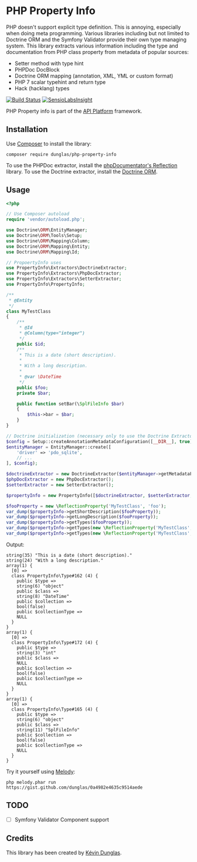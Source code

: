 # PHP Property Info

PHP doesn't support explicit type definition. This is annoying, especially when doing meta programming.
Various libraries including but not limited to Doctrine ORM and the Symfony Validator provide their own type managing
system.
This library extracts various information including the type and documentation from PHP class property from metadata of
popular sources:

* Setter method with type hint
* PHPDoc DocBlock
* Doctrine ORM mapping (annotation, XML, YML or custom format)
* PHP 7 scalar typehint and return type
* Hack (hacklang) types

[![Build Status](https://travis-ci.org/dunglas/php-property-info.svg?branch=master)](https://travis-ci.org/dunglas/php-property-info)
[![SensioLabsInsight](https://insight.sensiolabs.com/projects/29b845cf-106d-45b4-99af-271f2dc3f7d5/mini.png)](https://insight.sensiolabs.com/projects/29b845cf-106d-45b4-99af-271f2dc3f7d5)

PHP Property info is part of the [API Platform](http://api-platform.com) framework.

## Installation

Use [Composer](http://getcomposer.org) to install the library:

    composer require dunglas/php-property-info

To use the PHPDoc extractor, install the [phpDocumentator's Reflection](https://github.com/phpDocumentor/Reflection) library.
To use the Doctrine extractor, install the [Doctrine ORM](http://www.doctrine-project.org/projects/orm.html).

## Usage

```php
<?php

// Use Composer autoload
require 'vendor/autoload.php';

use Doctrine\ORM\EntityManager;
use Doctrine\ORM\Tools\Setup;
use Doctrine\ORM\Mapping\Column;
use Doctrine\ORM\Mapping\Entity;
use Doctrine\ORM\Mapping\Id;

// PropoertyInfo uses
use PropertyInfo\Extractors\DoctrineExtractor;
use PropertyInfo\Extractors\PhpDocExtractor;
use PropertyInfo\Extractors\SetterExtractor;
use PropertyInfo\PropertyInfo;

/**
 * @Entity
 */
class MyTestClass
{
    /**
     * @Id
     * @Column(type="integer")
     */
    public $id;
    /**
     * This is a date (short description).
     *
     * With a long description.
     *
     * @var \DateTime
     */
    public $foo;
    private $bar;

    public function setBar(\SplFileInfo $bar)
    {
        $this->bar = $bar;
    }
}

// Doctrine initialization (necessary only to use the Doctrine Extractor)
$config = Setup::createAnnotationMetadataConfiguration([__DIR__], true);
$entityManager = EntityManager::create([
    'driver' => 'pdo_sqlite',
    // ...
], $config);

$doctrineExtractor = new DoctrineExtractor($entityManager->getMetadataFactory());
$phpDocExtractor = new PhpDocExtractor();
$setterExtractor = new SetterExtractor();

$propertyInfo = new PropertyInfo([$doctrineExtractor, $setterExtractor, $phpDocExtractor], [$phpDocExtractor]);

$fooProperty = new \ReflectionProperty('MyTestClass', 'foo');
var_dump($propertyInfo->getShortDescription($fooProperty));
var_dump($propertyInfo->getLongDescription($fooProperty));
var_dump($propertyInfo->getTypes($fooProperty));
var_dump($propertyInfo->getTypes(new \ReflectionProperty('MyTestClass', 'id')));
var_dump($propertyInfo->getTypes(new \ReflectionProperty('MyTestClass', 'bar')));
```

Output:

```
string(35) "This is a date (short description)."
string(24) "With a long description."
array(1) {
  [0] =>
  class PropertyInfo\Type#162 (4) {
    public $type =>
    string(6) "object"
    public $class =>
    string(8) "DateTime"
    public $collection =>
    bool(false)
    public $collectionType =>
    NULL
  }
}
array(1) {
  [0] =>
  class PropertyInfo\Type#172 (4) {
    public $type =>
    string(3) "int"
    public $class =>
    NULL
    public $collection =>
    bool(false)
    public $collectionType =>
    NULL
  }
}
array(1) {
  [0] =>
  class PropertyInfo\Type#165 (4) {
    public $type =>
    string(6) "object"
    public $class =>
    string(11) "SplFileInfo"
    public $collection =>
    bool(false)
    public $collectionType =>
    NULL
  }
}
```

Try it yourself using [Melody](http://melody.sensiolabs.org/):

    php melody.phar run https://gist.github.com/dunglas/0a4982e4635c9514aede

## TODO

* [ ] Symfony Validator Component support

## Credits

This library has been created by [Kévin Dunglas](https://dunglas.fr).
